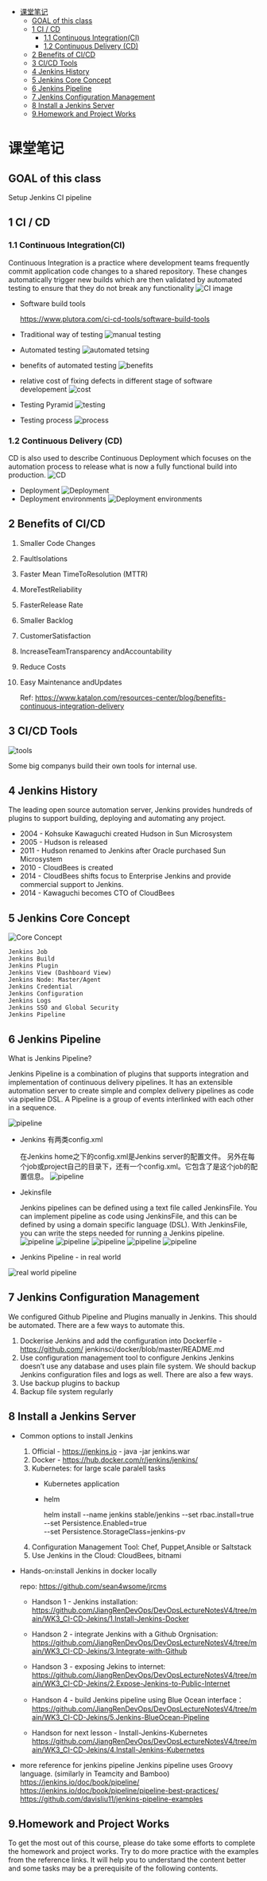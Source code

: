 
- [课堂笔记](#课堂笔记)
  - [GOAL of this class](#goal-of-this-class)
  - [1 CI / CD](#1-ci--cd)
    - [1.1 Continuous Integration(CI)](#11-continuous-integrationci)
    - [1.2 Continuous Delivery (CD)](#12-continuous-delivery-cd)
  - [2 Benefits of CI/CD](#2-benefits-of-cicd)
  - [3 CI/CD Tools](#3-cicd-tools)
  - [4 Jenkins History](#4-jenkins-history)
  - [5 Jenkins Core Concept](#5-jenkins-core-concept)
  - [6 Jenkins Pipeline](#6-jenkins-pipeline)
  - [7 Jenkins Configuration Management](#7-jenkins-configuration-management)
  - [8 Install a Jenkins Server](#8-install-a-jenkins-server)
  - [9.Homework and Project Works](#9homework-and-project-works)
 
# 课堂笔记
## GOAL of this class
 Setup Jenkins CI pipeline
## 1 CI / CD
### 1.1 Continuous Integration(CI)
Continuous Integration is a practice where development teams frequently commit
application code changes to a shared repository. These changes automatically
trigger new builds which are then validated by automated testing to ensure that
they do not break any functionality
![CI image](image/c0601.png)
- Software build tools
  
  https://www.plutora.com/ci-cd-tools/software-build-tools

- Traditional way of testing
  ![manual testing](image/c0602.png)

- Automated testing
  ![automated tetsing](image/c0603.png)

- benefits of automated testing
  ![benefits](image/c0604.png)

- relative cost of fixing defects in different stage of software developement
  ![cost](image/c0605.png)

- Testing Pyramid
  ![testing](image/c0606.png)

- Testing process
  ![process](image/c0607.png)

### 1.2 Continuous Delivery (CD)
CD is also used to describe Continuous Deployment which focuses on the
automation process to release what is now a fully functional build into production.
![CD](image/c0608.png)
- Deployment
  ![Deployment](image/c0609.png)
- Deployment environments
  ![Deployment environments](image/c0610.png)
## 2 Benefits of CI/CD
1. Smaller Code Changes
2. FaultIsolations
3. Faster Mean TimeToResolution (MTTR)
4. MoreTestReliability
5. FasterRelease Rate
6. Smaller Backlog
7. CustomerSatisfaction
8. IncreaseTeamTransparency andAccountability
9. Reduce Costs
10. Easy Maintenance andUpdates

    Ref: https://www.katalon.com/resources-center/blog/benefits-continuous-integration-delivery
## 3 CI/CD Tools

![tools](image/c0611.png)

Some big companys build their own tools for internal use.

## 4 Jenkins History
  The leading open source automation server, Jenkins provides hundreds of plugins to support building, deploying and automating any project.
- 2004 - Kohsuke Kawaguchi created Hudson in
  Sun Microsystem
- 2005 - Hudson is released
- 2011 - Hudson renamed to Jenkins after Oracle
  purchased Sun Microsystem
- 2010 - CloudBees is created
- 2014 - CloudBees shifts focus to Enterprise
  Jenkins and provide commercial support to Jenkins.
- 2014 - Kawaguchi becomes CTO of CloudBees
## 5 Jenkins Core Concept
  ![Core Concept](image/c0612.png)

    Jenkins Job
    Jenkins Build
    Jenkins Plugin
    Jenkins View (Dashboard View)
    Jenkins Node: Master/Agent
    Jenkins Credential
    Jenkins Configuration
    Jenkins Logs
    Jenkins SSO and Global Security
    Jenkins Pipeline


## 6 Jenkins Pipeline
What is Jenkins Pipeline?

Jenkins Pipeline is a combination of plugins that supports integration and implementation of continuous delivery pipelines. It has an extensible automation server to create simple and complex delivery pipelines as code via pipeline DSL. A Pipeline is a group of events interlinked with each other in a sequence.

![pipeline](image/c0614.png)
- Jenkins 有两类config.xml
  
  在Jenkins home之下的config.xml是Jenkins server的配置文件。
  另外在每个job或project自己的目录下，还有一个config.xml。它包含了是这个job的配置信息。
  ![pipeline](image/c0618.png)

- Jekinsfile

  Jenkins pipelines can be defined using a text file called JenkinsFile. You can implement pipeline as code using JenkinsFile, and this can be defined by using a domain specific language (DSL). With JenkinsFile, you can write the steps needed for running a Jenkins pipeline.
  ![pipeline](image/c0619.png)
  ![pipeline](image/c0616.png)
  ![pipeline](image/c0615.png)
  ![pipeline](image/c0613.png)
  ![pipeline](image/c0617.png)

- Jenkins Pipeline - in real world
  
![real world pipeline](image/c0620.png)

## 7 Jenkins Configuration Management
We configured Github Pipeline and Plugins manually in Jenkins. This should be
automated.
There are a few ways to automate this.
1. Dockerise Jenkins and add the configuration into Dockerfile - https://github.com/
jenkinsci/docker/blob/master/README.md
2. Use configuration management tool to configure Jenkins
Jenkins doesn’t use any database and uses plain file system. We should backup
Jenkins configuration files and logs as well.
There are also a few ways.
1. Use backup plugins to backup
2. Backup file system regularly
## 8 Install a Jenkins Server
- Common options to install Jenkins
  1. Official - https://jenkins.io - java -jar jenkins.war
  2. Docker - https://hub.docker.com/r/jenkins/jenkins/
  3. Kubernetes: for large scale paralell tasks
      - Kubernetes application
      - helm
        
        helm install --name jenkins stable/jenkins --set rbac.install=true \
        --set Persistence.Enabled=true \
        --set Persistence.StorageClass=jenkins-pv
  4. Configuration Management Tool: Chef, Puppet,Ansible or Saltstack
  5. Use Jenkins in the Cloud: CloudBees, bitnami

- Hands-on:install Jenkins in docker locally

  repo:  https://github.com/sean4wsome/jrcms
  - Handson 1 - Jenkins installation: 
    https://github.com/JiangRenDevOps/DevOpsLectureNotesV4/tree/main/WK3_CI-CD-Jekins/1.Install-Jenkins-Docker
  - Handson 2 - integrate Jenkins with a Github Orgnisation:
    https://github.com/JiangRenDevOps/DevOpsLectureNotesV4/tree/main/WK3_CI-CD-Jekins/3.Integrate-with-Github
  - Handson 3 - exposing Jekins to internet:
    https://github.com/JiangRenDevOps/DevOpsLectureNotesV4/tree/main/WK3_CI-CD-Jekins/2.Expose-Jenkins-to-Public-Internet
  - Handson 4 - build Jenkins pipeline using Blue Ocean interface：
    https://github.com/JiangRenDevOps/DevOpsLectureNotesV4/tree/main/WK3_CI-CD-Jekins/5.Jenkins-BlueOcean-Pipeline

  - Handson for next lesson - Install-Jenkins-Kubernetes
    https://github.com/JiangRenDevOps/DevOpsLectureNotesV4/tree/main/WK3_CI-CD-Jekins/4.Install-Jenkins-Kubernetes

- more reference for jenkins pipeline 
  Jenkins pipeline uses Groovy language. (similarly in Teamcity and Bamboo) 
  https://jenkins.io/doc/book/pipeline/
  https://jenkins.io/doc/book/pipeline/pipeline-best-practices/
  https://github.com/davisliu11/jenkins-pipeline-examples

## 9.Homework and Project Works
To get the most out of this course,
please do take some efforts to complete the homework and project works. Try to do more practice with the examples from the reference links.
It will help you to understand the content better and
some tasks may be a prerequisite of the following contents.
 